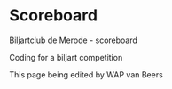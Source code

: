# Scoreboard
Biljartclub de Merode - scoreboard

Coding for a biljart competition

This page being edited by WAP van Beers
